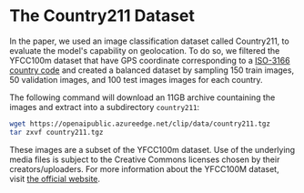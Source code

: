 # The Country211 Dataset

In the paper, we used an image classification dataset called Country211, to evaluate the model's capability on geolocation. To do so, we filtered the YFCC100m dataset that have GPS coordinate corresponding to a [ISO-3166 country code](https://en.wikipedia.org/wiki/List_of_ISO_3166_country_codes) and created a balanced dataset by sampling 150 train images, 50 validation images, and 100 test images images for each country.

The following command will download an 11GB archive countaining the images and extract into a subdirectory `country211`:

```bash
wget https://openaipublic.azureedge.net/clip/data/country211.tgz
tar zxvf country211.tgz
```

These images are a subset of the YFCC100m dataset. Use of the underlying media files is subject to the Creative Commons licenses chosen by their creators/uploaders. For more information about the YFCC100M dataset, visit [the official website](https://multimediacommons.wordpress.com/yfcc100m-core-dataset/).
